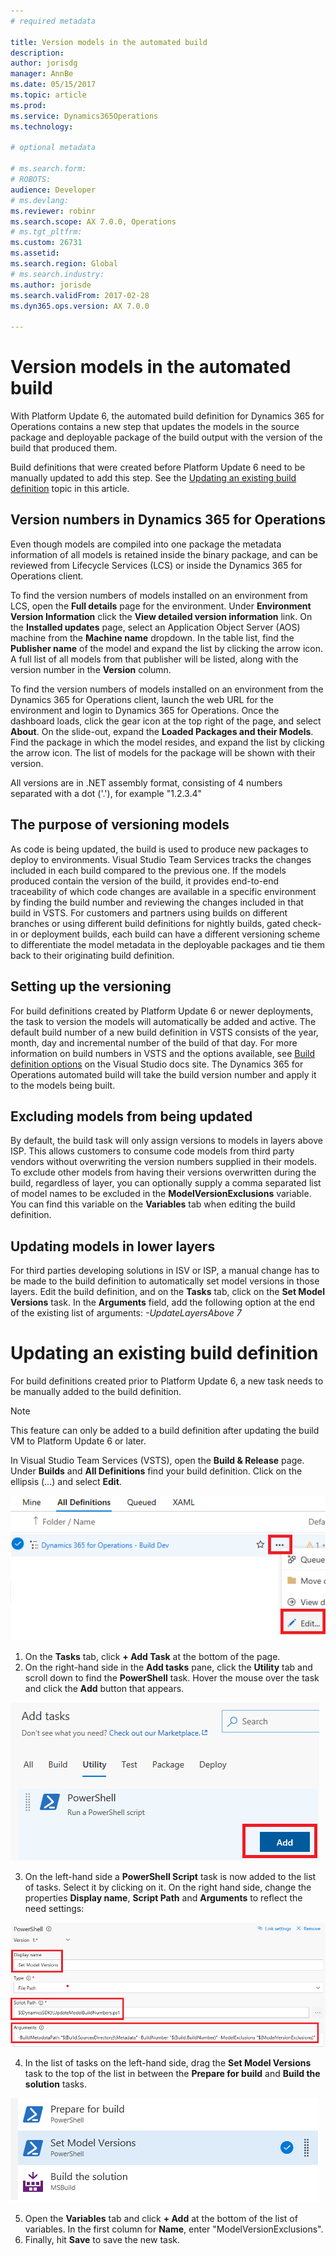 ```yaml
---
# required metadata

title: Version models in the automated build
description: 
author: jorisdg
manager: AnnBe
ms.date: 05/15/2017
ms.topic: article
ms.prod: 
ms.service: Dynamics365Operations
ms.technology: 

# optional metadata

# ms.search.form: 
# ROBOTS: 
audience: Developer
# ms.devlang: 
ms.reviewer: robinr
ms.search.scope: AX 7.0.0, Operations
# ms.tgt_pltfrm: 
ms.custom: 26731
ms.assetid:
ms.search.region: Global
# ms.search.industry: 
ms.author: jorisde
ms.search.validFrom: 2017-02-28
ms.dyn365.ops.version: AX 7.0.0

---
```


# Version models in the automated build
With Platform Update 6, the automated build definition for Dynamics 365 for Operations contains a new step that updates the models in the source package and deployable package of the build output with the version of the build that produced them.

Build definitions that were created before Platform Update 6 need to be manually updated to add this step. See the [Updating an existing build definition](#updating-an-existing-build-definition) topic in this article.

## Version numbers in Dynamics 365 for Operations
Even though models are compiled into one package the metadata information of all models is retained inside the binary package, and can be reviewed from Lifecycle Services (LCS) or inside the Dynamics 365 for Operations client.

To find the version numbers of models installed on an environment from LCS, open the **Full details** page for the environment. Under **Environment Version Information** click the **View detailed version information** link. On the **Installed updates** page, select an Application Object Server (AOS) machine from the **Machine name** dropdown. In the table list, find the **Publisher name** of the model and expand the list by clicking the arrow icon. A full list of all models from that publisher will be listed, along with the version number in the **Version** column.

To find the version numbers of models installed on an environment from the Dynamics 365 for Operations client, launch the web URL for the environment and login to Dynamics 365 for Operations. Once the dashboard loads, click the gear icon at the top right of the page, and select **About**. On the slide-out, expand the **Loaded Packages and their Models**. Find the package in which the model resides, and expand the list by clicking the arrow icon. The list of models for the package will be shown with their version.

All versions are in .NET assembly format, consisting of 4 numbers separated with a dot ('.'), for example "1.2.3.4"

## The purpose of versioning models
As code is being updated, the build is used to produce new packages to deploy to environments. Visual Studio Team Services tracks the changes included in each build compared to the previous one. If the models produced contain the version of the build, it provides end-to-end traceability of which code changes are available in a specific environment by finding the build number and reviewing the changes included in that build in VSTS. For customers and partners using builds on different branches or using different build definitions for nightly builds, gated check-in or deployment builds, each build can have a different versioning scheme to differentiate the model metadata in the deployable packages and tie them back to their originating build definition.

## Setting up the versioning
For build definitions created by Platform Update 6 or newer deployments, the task to version the models will automatically be added and active. The default build number of a new build definition in VSTS consists of the year, month, day and incremental number of the build of that day. For more information on build numbers in VSTS and the options available, see [Build definition options](https://www.visualstudio.com/en-us/docs/build/define/options#Buildnumberformat) on the Visual Studio docs site.
The Dynamics 365 for Operations automated build will take the build version number and apply it to the models being built.

## Excluding models from being updated
By default, the build task will only assign versions to models in layers above ISP. This allows customers to consume code models from third party vendors without overwriting the version numbers supplied in their models. To exclude other models from having their versions overwritten during the build, regardless of layer, you can optionally supply a comma separated list of model names to be excluded in the **ModelVersionExclusions** variable. You can find this variable on the **Variables** tab when editing the build definition.

## Updating models in lower layers
For third parties developing solutions in ISV or ISP, a manual change has to be made to the build definition to automatically set model versions in those layers. Edit the build definition, and on the **Tasks** tab, click on the **Set Model Versions** task. In the **Arguments** field, add the following option at the end of the existing list of arguments: *-UpdateLayersAbove 7*


# Updating an existing build definition
For build definitions created prior to Platform Update 6, a new task needs to be manually added to the build definition.

> [!NOTE]
> This feature can only be added to a build definition after updating the build VM to Platform Update 6 or later.

In Visual Studio Team Services (VSTS), open the **Build & Release** page. Under **Builds** and **All Definitions** find your build definition. Click on the ellipsis (…) and select **Edit**.

![Edit Build Definition](media/builddef_edit.png)

1. On the **Tasks** tab, click **+ Add Task** at the bottom of the page.
2. On the right-hand side in the **Add tasks** pane, click the **Utility** tab and scroll down to find the **PowerShell** task. Hover the mouse over the task and click the **Add** button that appears.

![Add PowerShell Task](media/builddef_addpowershelltask.png)

3. On the left-hand side a **PowerShell Script** task is now added to the list of tasks. Select it by clicking on it. On the right hand side, change the properties **Display name**, **Script Path** and **Arguments**  to reflect the need settings:

![Settings for Set Model Versions task](media/builddef_setmodelversions_settings.png)

4. In the list of tasks on the left-hand side, drag the **Set Model Versions** task to the top of the list in between the **Prepare for build** and **Build the solution** tasks.

![Settings for Set Model Versions task](media/builddef_setmodelversions_order.png)

5. Open the **Variables** tab and click **+ Add** at the bottom of the list of variables. In the first column for **Name**, enter "ModelVersionExclusions".
6. Finally, hit **Save** to save the new task.
